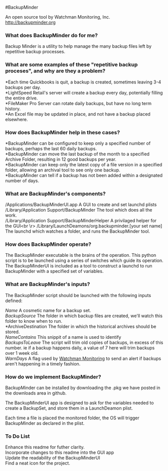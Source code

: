#BackupMinder

An open source tool by Watchman Monitoring, Inc.<br />
http://backupminder.org<br />

### What does BackupMinder do for me? 
Backup Minder is a utility to help manage the many backup files left by repetitive backup processes. 

### What are some examples of these "repetitive backup proceses", and why are they a problem?
*Each time Quickbooks is quit, a backup is created, sometimes leaving 3-4 backups per day.<br />
*LightSpeed Retail's server will create a backup every day, potentially filling the entire drive.<br />
*FileMaker Pro Server can rotate daily backups, but have no long term history.<br />
*An Excel file may be updated in place, and not have a backup placed elsewhere.<br />


### How does BackupMinder help in these cases? 
*BackupMinder can be configured to keep only a specified number of backups, perhaps the last 60 daily backups.<br />
*BackupMinder can move the last backup of the month to a specified Archive Folder, resulting in 12 good backups per year.<br />
*BackupMinder can keep only the latest copy of a file version in a specified folder, allowing an archival tool to see only one backup.<br />
*BackupMinder can tell if a backup has not been added within a designated number of days. <br />

### What are BackupMinder's components?

/Applications/BackupMinderUI.app  A GUI to create and set launchd plists<br />
/Library/Application Support/BackupMinder The tool which does all the work.<br />
/Library/Application Support/BackupMinderHelper A privilaged helper for the GUI<br \r>
/Library/LaunchDeamons/org.backupminder.[your set name] The launchd which watches a folder, and runs the BackupMinder tool.<br />

### How does BackupMinder operate?

The BackupMinder executable is the brains of the operation.  This python script is to be launched using a series of switches which guide its operation.  The BackupMinderUI is included as a tool to construct a launchd to run BackupMinder with a specified set of variables.

### What are BackupMinder's inputs?

The BackupMinder script should be launched with the following inputs defined:

*Name*  A cosmetic name for a backup set.<br />
*BackupSource*	The folder in which backup files are created, we'll watch this folder to know when to run.<br />
*ArchiveDestination	The folder in which the historical archives should be stored.<br />
*NameContains*	This snippit of a name is used to identify <br />
*BackupsToLeave*	The script will trim old copies of backups, in excess of this number.  ie if a backup happens daily, a value of 7 here will trim backups over 1 week old.<br />
*WarnDays*	A flag used by [Watchman Monitoring](http://www.watchmanmonitoring/) to send an alert if backups aren't happening in a timely fashion.<br />


### How do we implement BackupMinder? 
BackupMinder can be installed by downloading the .pkg we have posted in the downloads area in github.<br />

The BackupMinderUI app is designed to ask for the variables needed to create a BackupSet, and store them in a LaunchDeamon plist.

Each time a file is placed the monitored folder, the OS will trigger BackupMinder as declared in the plist.

### To Do List

Enhance this readme for futher clarity.<br />
Incorporate changes to this readme into the GUI app<br />
Update the readability of the BackupMinderUI<br />
Find a neat icon for the project. <br />



